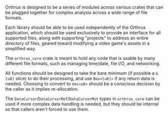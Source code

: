 Orthrus is designed to be a series of modules across various crates that can be plugged together for complex analysis across a wide range of file formats.

Each library should be able to be used independently of the Orthrus application, which should be used exclusively to provide an interface for all supported files, along with supporting "projects" to address an entire directory of files, geared toward modifying a video game's assets in a simplified way.

The `orthrus_core` crate is meant to hold any code that is usable by many different file formats, such as managing time/date, file I/O, and networking.

All functions should be designed to take the bare minimum (if possible a `&[u8]` slice) to do their processing, and use `Box<[u8]>` if any return data is needed. Choosing to convert to `Vec<u8>` should be a conscious decision by the caller as it implies re-allocation.

The `DataCursor`/`DataCursorRef`/`DataCursorMut` types in `orthrus_core` can be used if more complex data handling is needed, but they should be internal so that callers aren't forced to use them.

